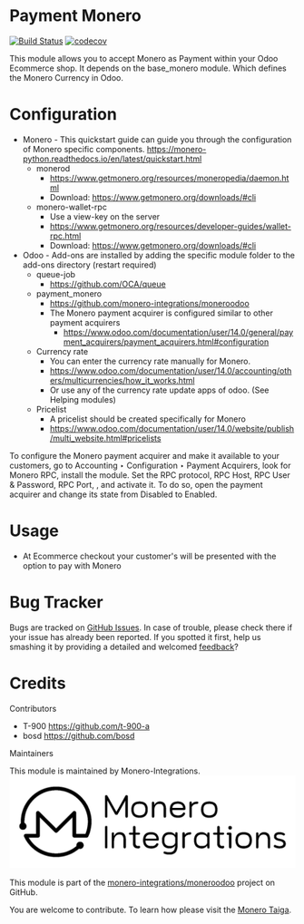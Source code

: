 Payment Monero
=========================


[![Build Status](https://api.travis-ci.com/t-900-a/moneroodoo.svg?branch=main)](https://travis-ci.com/t-900-a/moneroodoo)
[![codecov](https://codecov.io/gh/t-900-a/moneroodoo/branch/main/graph/badge.svg?token=10S5GGNRHH)](https://codecov.io/gh/t-900-a/moneroodoo)

This module allows you to accept Monero as Payment within your Odoo Ecommerce shop.
It depends on the base_monero module. Which defines the Monero Currency in Odoo.

Configuration
=============

* Monero - This quickstart guide can guide you through the configuration of Monero specific
components. https://monero-python.readthedocs.io/en/latest/quickstart.html
  * monerod
    * https://www.getmonero.org/resources/moneropedia/daemon.html
    * Download: https://www.getmonero.org/downloads/#cli
  *   monero-wallet-rpc
        * Use a view-key on the server
        * https://www.getmonero.org/resources/developer-guides/wallet-rpc.html
        * Download: https://www.getmonero.org/downloads/#cli
* Odoo - Add-ons are installed by adding the specific module folder to the add-ons
  directory (restart
  required)
    * queue-job
        * https://github.com/OCA/queue
    * payment_monero
        * https://github.com/monero-integrations/moneroodoo
        * The Monero payment acquirer is configured similar to other payment acquirers
            * https://www.odoo.com/documentation/user/14.0/general/payment_acquirers/payment_acquirers.html#configuration
    * Currency rate
      * You can enter the currency rate manually for Monero.
      * https://www.odoo.com/documentation/user/14.0/accounting/others/multicurrencies/how_it_works.html
      * Or use any of the currency rate update apps of odoo. (See Helping modules)
    * Pricelist
        * A pricelist should be created specifically for Monero
        * https://www.odoo.com/documentation/user/14.0/website/publish/multi_website.html#pricelists

To configure the Monero payment acquirer and make it available to your customers, go to Accounting ‣ Configuration ‣ Payment Acquirers, look for Monero RPC, install the module. 
Set the RPC protocol, RPC Host, RPC User & Password, RPC Port,
, and activate it. To do so, open the payment acquirer and change its state from Disabled to Enabled.


Usage
=====

* At Ecommerce checkout your customer's will be presented with the option to pay
  with Monero

Bug Tracker
===========

Bugs are tracked on [GitHub Issues](https://github.com/monero-integrations/moneroodoo/issues).
In case of trouble, please check there if your issue has already been reported.
If you spotted it first, help us smashing it by providing a detailed and welcomed
[feedback](https://github.com/monero-integrations/moneroodoo/issues/new?body=module:%20monero-rpc-odoo%0Aversion:%14.0%0A%0A**Steps%20to%20reproduce**%0A-%20...%0A%0A**Current%20behavior**%0A%0A**Expected%20behavior**)?

Credits
=======

Contributors

* T-900 <https://github.com/t-900-a>
* bosd <https://github.com/bosd>

Maintainers

This module is maintained by Monero-Integrations.
![Monero-Integrations](/monero-rpc-odoo/static/src/img/monero-integrations.png)


This module is part of the [monero-integrations/moneroodoo](https://github.com/monero-integrations/moneroodoo) project on GitHub.

You are welcome to contribute. To learn how please visit the [Monero Taiga](https://taiga.getmonero.org/project/t-900-monero-x-odoo-integrations/).
